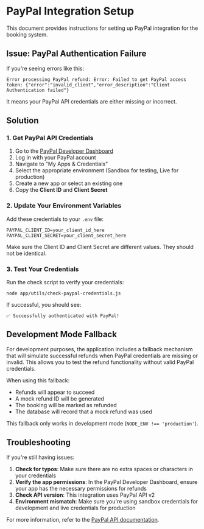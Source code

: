 # PayPal Integration Setup

This document provides instructions for setting up PayPal integration for the booking system.

## Issue: PayPal Authentication Failure

If you're seeing errors like this:

```
Error processing PayPal refund: Error: Failed to get PayPal access token: {"error":"invalid_client","error_description":"Client Authentication failed"}
```

It means your PayPal API credentials are either missing or incorrect.

## Solution

### 1. Get PayPal API Credentials

1. Go to the [PayPal Developer Dashboard](https://developer.paypal.com/dashboard/)
2. Log in with your PayPal account
3. Navigate to "My Apps & Credentials"
4. Select the appropriate environment (Sandbox for testing, Live for production)
5. Create a new app or select an existing one
6. Copy the **Client ID** and **Client Secret**

### 2. Update Your Environment Variables

Add these credentials to your `.env` file:

```
PAYPAL_CLIENT_ID=your_client_id_here
PAYPAL_CLIENT_SECRET=your_client_secret_here
```

Make sure the Client ID and Client Secret are different values. They should not be identical.

### 3. Test Your Credentials

Run the check script to verify your credentials:

```
node app/utils/check-paypal-credentials.js
```

If successful, you should see:

```
✅ Successfully authenticated with PayPal!
```

## Development Mode Fallback

For development purposes, the application includes a fallback mechanism that will simulate successful refunds when PayPal credentials are missing or invalid. This allows you to test the refund functionality without valid PayPal credentials.

When using this fallback:
- Refunds will appear to succeed
- A mock refund ID will be generated
- The booking will be marked as refunded
- The database will record that a mock refund was used

This fallback only works in development mode (`NODE_ENV !== 'production'`).

## Troubleshooting

If you're still having issues:

1. **Check for typos**: Make sure there are no extra spaces or characters in your credentials
2. **Verify the app permissions**: In the PayPal Developer Dashboard, ensure your app has the necessary permissions for refunds
3. **Check API version**: This integration uses PayPal API v2
4. **Environment mismatch**: Make sure you're using sandbox credentials for development and live credentials for production

For more information, refer to the [PayPal API documentation](https://developer.paypal.com/docs/api/overview/). 
